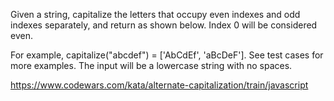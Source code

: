 Given a string, capitalize the letters that occupy even indexes and odd indexes separately, and return as shown below. Index 0 will be considered even.

For example, capitalize("abcdef") = ['AbCdEf', 'aBcDeF']. See test cases for more examples.
The input will be a lowercase string with no spaces.

https://www.codewars.com/kata/alternate-capitalization/train/javascript
